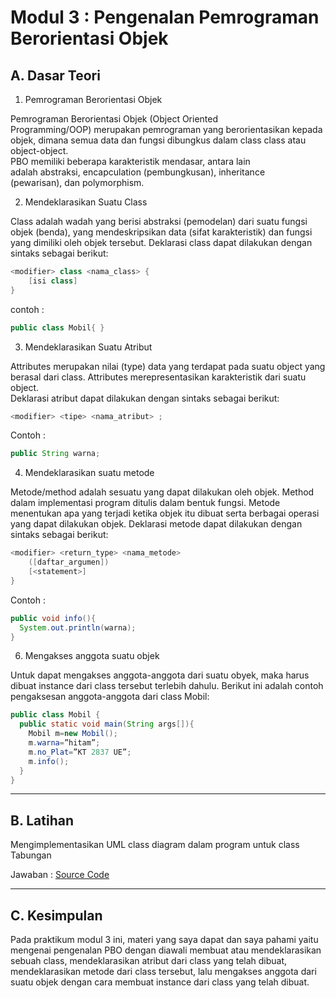 # Modul 3 : Pengenalan Pemrograman Berorientasi Objek

## A. Dasar Teori
1. Pemrograman Berorientasi Objek 

Pemrograman Berorientasi Objek (Object Oriented  
Programming/OOP) merupakan pemrograman yang berorientasikan kepada objek, dimana semua data dan fungsi dibungkus dalam class class atau object-object.  
PBO memiliki beberapa karakteristik mendasar, antara lain  
adalah abstraksi, encapculation (pembungkusan), inheritance  
(pewarisan), dan polymorphism.

2. Mendeklarasikan Suatu Class

Class adalah wadah yang berisi abstraksi (pemodelan) dari suatu  fungsi objek (benda), yang mendeskripsikan data (sifat karakteristik) dan fungsi yang dimiliki oleh objek tersebut. 
Deklarasi class dapat dilakukan dengan sintaks sebagai berikut:
```java
<modifier> class <nama_class> {  
    [isi class] 
}
```
contoh : 
```java
public class Mobil{ }
```

3. Mendeklarasikan Suatu Atribut

Attributes merupakan nilai (type) data yang terdapat pada suatu object  yang berasal dari class. Attributes merepresentasikan karakteristik dari  suatu object.  
Deklarasi atribut dapat dilakukan dengan sintaks sebagai berikut:
```java
<modifier> <tipe> <nama_atribut> ; 
```
Contoh : 
```java
public String warna;
```

4. Mendeklarasikan suatu metode

Metode/method adalah sesuatu yang dapat dilakukan oleh objek.  Method dalam implementasi program ditulis dalam bentuk fungsi.  Metode menentukan apa yang terjadi ketika objek itu dibuat serta berbagai operasi yang dapat dilakukan objek. 
Deklarasi metode dapat dilakukan dengan sintaks sebagai berikut: 
```java
<modifier> <return_type> <nama_metode>  
    ([daftar_argumen]) 
    [<statement>] 
}
```
Contoh : 
```java
public void info(){ 
  System.out.println(warna);
}
```

6. Mengakses anggota suatu objek

Untuk dapat mengakses anggota-anggota dari suatu obyek, maka  harus dibuat instance dari class tersebut terlebih dahulu. Berikut ini  adalah contoh pengaksesan anggota-anggota dari class Mobil: 
```java
public class Mobil { 
  public static void main(String args[]){ 
    Mobil m=new Mobil(); 
    m.warna=”hitam”;  
    m.no_Plat=”KT 2837 UE”;  
    m.info(); 
  } 
}
```

<hr>

## B. Latihan
Mengimplementasikan UML class diagram dalam program untuk  class Tabungan

Jawaban : [Source Code](https://github.com/awaqo/20104016_Aqil-Jawadal-Furqon_SE04A_Pemrograman2/tree/modul3/src/modul3/latihan)


<hr>

## C. Kesimpulan
Pada praktikum modul 3 ini, materi yang saya dapat dan saya pahami yaitu mengenai pengenalan PBO dengan diawali membuat atau mendeklarasikan sebuah class, mendeklarasikan atribut dari class yang telah dibuat, mendeklarasikan metode dari class tersebut, lalu mengakses anggota dari suatu objek dengan cara membuat instance dari class yang telah dibuat.



